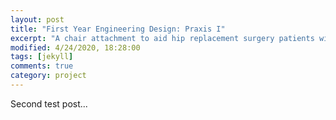 ```yaml
---
layout: post
title: "First Year Engineering Design: Praxis I"
excerpt: "A chair attachment to aid hip replacement surgery patients with sitting."
modified: 4/24/2020, 18:28:00
tags: [jekyll]
comments: true
category: project
---
```


Second test post...
